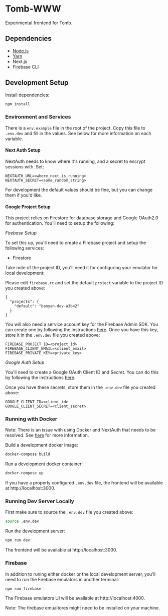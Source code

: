 # Tomb-WWW

Experimental frontend for Tomb.

## Dependencies

- [Node.js](https://nodejs.org/en/)
- [Yarn](https://yarnpkg.com/)
- Next.js
- Firebase CLI

## Development Setup

Install dependencies:

```bash
npm install
```

### Environment and Services
There is a `env.example` file in the root of the project. Copy this file to `.env.dev` and fill in the values. See below for more information on each variable.

#### **Next Auth Setup**

NextAuth needs to know where it's running, and a secret to encrypt sessions with. Set:

```
NEXTAUTH_URL=<where_next_is_running>
NEXTAUTH_SECRET=<some_random_string>
```

For development the default values should be fine, but you can change them if you'd like.

#### **Google Project Setup**
This project relies on Firestore for database storage and Google OAuth2.0 for authentication. You'll need to setup the following:

 
*Firebase Setup*

To set this up, you'll need to create a Firebase project and setup the following services:

- Firestore

Take note of the project ID, you'll need it for configuring your emulator for local development:

Please edit `firebase.rc` and set the default `project` variable to the project ID you created above:

```
{
  "projects": {
    "default": "banyan-dev-a3b42"
  }
}
```

You will also need a service account key for the Firebase Admin SDK. You can create one by following the instructions [here](https://firebase.google.com/docs/admin/setup#initialize-sdk). Once you have this key, store it in the `.env.dev` file you created above:

```
FIREBASE_PROJECT_ID=<project_id>
FIREBASE_CLIENT_EMAIL=<client_email>
FIREBASE_PRIVATE_KEY=<private_key>
```

*Google Auth Setup*

You'll need to create a Google OAuth Client ID and Secret. You can do this by following the instructions [here](https://next-auth.js.org/providers/google).

Once you have these secrets, store them in the `.env.dev` file you created above:

```
GOOGLE_CLIENT_ID=<client_id>
GOOGLE_CLIENT_SECRET=<client_secret>
```


### Running with Docker

Note: There is an issue with using Docker and NextAuth that needs to be resolved. See [here](
  https://github.com/nextauthjs/next-auth/issues/3202
) for more information.


Build a development docker image:

```bash
docker-compose build
```

Run a development docker container:

```bash
docker-compose up
```

If you have a properly configured `.env.dev` file, the frontend will be available at http://localhost:3000.

### Running Dev Server Locally

First make sure to source the `.env.dev` file you created above:

```bash
source .env.dev
```

Run the development server:

```bash
npm run dev
```

The frontend will be available at http://localhost:3000.

### Firebase

In addition to runing either docker or the local development server, you'll need to
run the Firebase emulators in another terminal:

```bash
npm run firebase
```

The Firebase emulators UI will be available at http://localhost:4000.

Note: The firebase emualtores might need to be installed on your machine.

